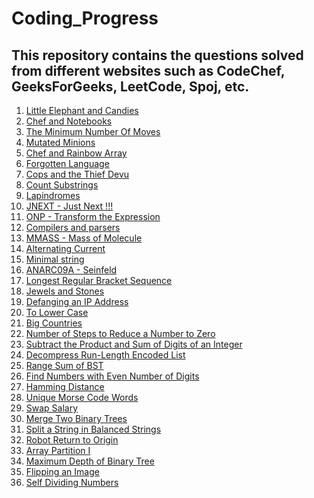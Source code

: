 # Coding_Progress

## This repository contains the questions solved from different websites such as CodeChef, GeeksForGeeks, LeetCode, Spoj, etc.

1) [Little Elephant and Candies](https://github.com/aadityavikram/Solved_Questions/blob/master/lecandy.cpp)
2) [Chef and Notebooks](https://github.com/aadityavikram/Solved_Questions/blob/master/cnote.cpp)
3) [The Minimum Number Of Moves](https://github.com/aadityavikram/Solved_Questions/blob/master/salary.cpp)
4) [Mutated Minions](https://github.com/aadityavikram/Solved_Questions/blob/master/chn15a.cpp)
5) [Chef and Rainbow Array](https://github.com/aadityavikram/Solved_Questions/blob/master/rainbowa.cpp)
6) [Forgotten Language](https://github.com/aadityavikram/Solved_Questions/blob/master/frgtnlng.cpp)
7) [Cops and the Thief Devu](https://github.com/aadityavikram/Solved_Questions/blob/master/cops.cpp)
8) [Count Substrings](https://github.com/aadityavikram/Solved_Questions/blob/master/csub.cpp)
9) [Lapindromes](https://github.com/aadityavikram/Solved_Questions/blob/master/lapin.cpp)
10) [JNEXT - Just Next !!!](https://github.com/aadityavikram/Solved_Questions/blob/master/jnext.cpp)
11) [ONP - Transform the Expression](https://github.com/aadityavikram/Solved_Questions/blob/master/onp.cpp)
12) [Compilers and parsers](https://github.com/aadityavikram/Solved_Questions/blob/master/compiler.cpp)
13) [MMASS - Mass of Molecule](https://github.com/aadityavikram/Solved_Questions/blob/master/mmass.cpp)
14) [Alternating Current](https://github.com/aadityavikram/Solved_Questions/blob/master/ac.cpp)
15) [Minimal string](https://github.com/aadityavikram/Solved_Questions/blob/master/minstring.cpp)
16) [ANARC09A - Seinfeld](https://github.com/aadityavikram/Solved_Questions/blob/master/anarc09a.cpp)
17) [Longest Regular Bracket Sequence](https://github.com/aadityavikram/Solved_Questions/blob/master/lrbs.cpp)
18) [Jewels and Stones](https://github.com/aadityavikram/Solved_Questions/blob/master/jstone.cpp)
19) [Defanging an IP Address](https://github.com/aadityavikram/Solved_Questions/blob/master/defangip.cpp)
20) [To Lower Case](https://github.com/aadityavikram/Solved_Questions/blob/master/tolower.cpp)
21) [Big Countries](https://github.com/aadityavikram/Solved_Questions/blob/master/bigcountry.sql)
22) [Number of Steps to Reduce a Number to Zero](https://github.com/aadityavikram/Solved_Questions/blob/master/stepsto0.cpp)
23) [Subtract the Product and Sum of Digits of an Integer](https://github.com/aadityavikram/Solved_Questions/blob/master/psdiff.cpp)
24) [Decompress Run-Length Encoded List](https://github.com/aadityavikram/Solved_Questions/blob/master/decompress.cpp)
25) [Range Sum of BST](https://github.com/aadityavikram/Solved_Questions/blob/master/rsumbst.cpp)
26) [Find Numbers with Even Number of Digits](https://github.com/aadityavikram/Solved_Questions/blob/master/evnodig.cpp)
27) [Hamming Distance](https://github.com/aadityavikram/Solved_Questions/blob/master/hamdist.cpp)
28) [Unique Morse Code Words](https://github.com/aadityavikram/Solved_Questions/blob/master/uniquemorse.cpp)
29) [Swap Salary](https://github.com/aadityavikram/Solved_Questions/blob/master/swapsalary.cpp)
30) [Merge Two Binary Trees](https://github.com/aadityavikram/Solved_Questions/blob/master/mergebt.cpp)
31) [Split a String in Balanced Strings](https://github.com/aadityavikram/Solved_Questions/blob/master/splitstring.cpp)
32) [Robot Return to Origin](https://github.com/aadityavikram/Solved_Questions/blob/master/robotreturn.cpp)
33) [Array Partition I](https://github.com/aadityavikram/Solved_Questions/blob/master/arrpart.cpp)
34) [Maximum Depth of Binary Tree](https://github.com/aadityavikram/Solved_Questions/blob/master/maxdepth.cpp)
35) [Flipping an Image](https://github.com/aadityavikram/Solved_Questions/blob/master/flipimage.cpp)
36) [Self Dividing Numbers](https://github.com/aadityavikram/Solved_Questions/blob/master/selfdivno.cpp)
